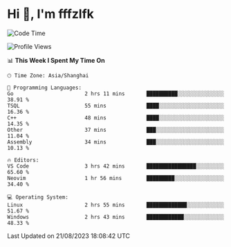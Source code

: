 # Hi 👋, I'm fffzlfk

<!--START_SECTION:waka-->
![Code Time](http://img.shields.io/badge/Code%20Time-350%20hrs%2026%20mins-blue)

![Profile Views](http://img.shields.io/badge/Profile%20Views-10-blue)

📊 **This Week I Spent My Time On** 

```text
🕑︎ Time Zone: Asia/Shanghai

💬 Programming Languages: 
Go                       2 hrs 11 mins       ██████████░░░░░░░░░░░░░░░   38.91 % 
TSQL                     55 mins             ████░░░░░░░░░░░░░░░░░░░░░   16.36 % 
C++                      48 mins             ████░░░░░░░░░░░░░░░░░░░░░   14.35 % 
Other                    37 mins             ███░░░░░░░░░░░░░░░░░░░░░░   11.04 % 
Assembly                 34 mins             ███░░░░░░░░░░░░░░░░░░░░░░   10.13 % 

🔥 Editors: 
VS Code                  3 hrs 42 mins       ████████████████░░░░░░░░░   65.60 % 
Neovim                   1 hr 56 mins        █████████░░░░░░░░░░░░░░░░   34.40 % 

💻 Operating System: 
Linux                    2 hrs 55 mins       █████████████░░░░░░░░░░░░   51.67 % 
Windows                  2 hrs 43 mins       ████████████░░░░░░░░░░░░░   48.33 % 
```


 Last Updated on 21/08/2023 18:08:42 UTC
<!--END_SECTION:waka-->
